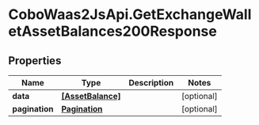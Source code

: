 # CoboWaas2JsApi.GetExchangeWalletAssetBalances200Response

## Properties

Name | Type | Description | Notes
------------ | ------------- | ------------- | -------------
**data** | [**[AssetBalance]**](AssetBalance.md) |  | [optional] 
**pagination** | [**Pagination**](Pagination.md) |  | [optional] 


